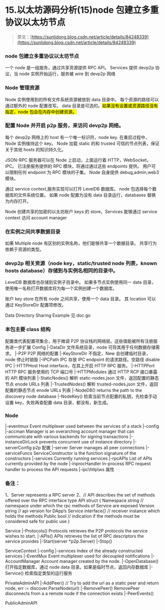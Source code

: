 # 15.以太坊源码分析(15)node 包建立多重协议以太坊节点

> 原文：[https://sunlidong.blog.csdn.net/article/details/84248339](https://sunlidong.blog.csdn.net/article/details/84248339)

### node 包建立多重协议以太坊节点

一个 node 是一组服务，通过共享资源提供 RPC API。
Services 提供 devp2p 协议，当 node 实例开始运行，服务被 wire 到 devp2p 网络

### Node 管理资源

Node 实例使用到的所有文件系统资源被放到 data 目录中。
每个资源的路径可以通过额外的 node 配置改写。
data 目录是可选的。<mark>如果没有设置或资源路径没有指定，node 包会在内存中创建资源。</mark>

### 配置 Node 并开启 p2p 服务，来访问 devp2p 网络。

每个 devp2p 网络上的 host 有一个唯一标识符，node key.
在重启过程中，Node 实例维持这个 key。
Node 加载 static 的和 trusted 可信的节点列表，保证关于其他 hosts 的知识持久化。

JSON-RPC 服务器可以在 Node 上启动，上面运行着 HTTP，WebSocket，IPC。
已注册服务提供的 RPC 模块，将通过通过这些 endpoints 提供。
用户可以限制任何 endpoint 为 RPC 模块的子集。
Node 自身提供 debug,admin,web3 模块。

通过 service context,服务实现可以打开 LevelDB 数据库。
node 包选择每个数据库的文件系统位置。
如果 node 配置为没有 data 目录运行，databases 替换为内存打开。

Node 创建共享的加密的以太坊账户 keys 的 store，Services 能够通过 service context
访问 account manager

### 在实例之间共享数据目录

如果 Multiple node 有区别的实例名称，他们能够共享一个数据目录。
共享行为依赖于资源的类型。

### devp2p 相关资源（node key，static/trusted node 列表，known hosts database）存储到与实例名相同的目录中。

LevelDB 数据库也存储到实例子目录中。
如果多节点实例使用同一 data 目录，使用唯一名称打开数据库将为每一个实例创建一个数据库。

账户 key store 在所有 node 之间共享，使用一个 data 目录。
其 location 可以通过 KeyStoreDir 配置项修改。

Data Directory Sharing Example 见 doc.go

### 本包主要 class 结构

配置类代表配置项集合，用于微调 P2P 协议栈的网络层。这些值能被所有注册服务进一步扩展
Config
|-DataDir 文件系统目录，node 可将其用于任何数据存储需求。
|-P2P P2P 网络的配置
|-KeyStoreDir 不指定，New 会创建临时目录，node 停止时销毁
|-IPCPath IPC 存放 IPC endpoint 的请求路径。空路径 disable IPC
|-HTTPHost Host interface，在其上开启 HTTP RPC 服务。
|-HTTPPort HTTP RPC 服务使用的 TCP 端口号
|-HTTPModules 通过 HTTP RCP 接口暴露的 API 模块列表
|-StaticNodes() 解析 static-nodes.json 文件，返回配置的静态节点 enode URLs 列表
|-TrustedNodes() 解析 trusted-nodes.json 文件，返回配置的静态节点 enode URLs 列表
|-NodeDB() returns the path to the discovery node database
|-NodeKey() 检索当前节点配置的私钥，先检查手动设置 key，失败再查配置 data 目录，都没有，新生成。

### Node

|-eventmux Event multiplexer used between the services of a stack
|-config
|-accman Manager is an overarching account manager that can communicate with various backends for signing transactions
|-instanceDirLock prevents concurrent use of instance directory
|-serverConfig p2p 配置
|-server Server manages all peer connections
|-serviceFuncs ServiceConstructor is the function signature of the constructors
|-services Currently running services
|-rpcAPIs List of APIs currently provided by the node
|-inprocHandler In-process RPC request handler to process the API requests
|-ipc\http\ws 属性

### 备注：

1、Server represents a RPC server
2、// API describes the set of methods offered over the RPC interface
type API struct {
Namespace string // namespace under which the rpc methods of Service are exposed
Version string // api version for DApp’s
Service interface{} // receiver instance which holds the methods
Public bool // indication if the methods must be considered safe for public use
}

Service
|-Protocols() Protocols retrieves the P2P protocols the service wishes to start.
|-APIs() APIs retrieves the list of RPC descriptors the service provides
|-Start(server *p2p.Server)
|-Stop()

ServiceContext
|-config
|-services Index of the already constructed services
|-EventMux Event multiplexer used for decoupled notifications
|-AccountManager Account manager created by the node.
|-OpenDatabase() 打开指定数据库，通过 node data 目录。如果是临时节点，返回内存数据库
|-Service() 检索指定类型的运行服务

PrivateAdminAPI
|-AddPeer()
// Try to add the url as a static peer and return
node, err := discover.ParseNode(url)
|-RemovePeer() RemovePeer disconnects from a a remote node if the connection exists
|-PeerEvents()

PublicAdminAPI